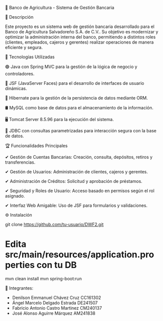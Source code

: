 📌 Banco de Agricultura - Sistema de Gestión Bancaria

📖 Descripción

Este proyecto es un sistema web de gestión bancaria desarrollado para el Banco de Agricultura Salvadoreño S.A. de C.V.. Su objetivo es modernizar y optimizar la administración interna del banco, permitiendo a distintos roles (clientes, empleados, cajeros y gerentes) realizar operaciones de manera eficiente y segura.

🚀 Tecnologías Utilizadas

🟢 Java con Spring MVC para la gestión de la lógica de negocio y controladores.

🎨 JSF (JavaServer Faces) para el desarrollo de interfaces de usuario dinámicas.

💾 Hibernate para la gestión de la persistencia de datos mediante ORM.

🛢 MySQL como base de datos para el almacenamiento de la información.

🖥 Tomcat Server 8.5.96 para la ejecución del sistema.

🔗 JDBC con consultas parametrizadas para interacción segura con la base de datos.

🏆 Funcionalidades Principales

✔ Gestión de Cuentas Bancarias: Creación, consulta, depósitos, retiros y transferencias.

✔ Gestión de Usuarios: Administración de clientes, cajeros y gerentes.

✔ Administración de Créditos: Solicitud y aprobación de préstamos.

✔ Seguridad y Roles de Usuario: Acceso basado en permisos según el rol asignado.

✔ Interfaz Web Amigable: Uso de JSF para formularios y validaciones.

⚙️ Instalación

git clone https://github.com/tu-usuario/DWF2.git
# Edita src/main/resources/application.properties con tu DB
mvn clean install
mvn spring-boot:run


🤝 Integrantes:

- Denilson Emmanuel Chávez Cruz	CC161302
- Ángel Marcelo Delgado Estrada	DE241507
- Fabricio Antonio Castro Martinez CM240137
- José Alonso Aguirre Márquez AM241838

